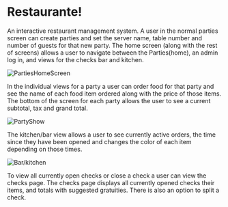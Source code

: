 <h1>Restaurante!</h1>

An interactive restaurant management system. A user in the normal parties screen can create parties and set the server name, table number and number of guests for that new party. The home screen (along with the rest of screens) allows a user to navigate between the Parties(home), an admin log in, and views for the checks bar and kitchen.

![PartiesHomeScreen](http://i.imgur.com/7H86Bjl.png "Home Screen") 

In the individual views for a party a user can order food for that party and see the name of each food item ordered along with the price of those items. The bottom of the screen for each party allows the user to see a current subtotal, tax and grand total.

![PartyShow](http://i.imgur.com/1e3HKbM.png "Alt text/hover test") 


The kitchen/bar view allows a user to see currently active orders, the time since they have been opened and changes the color of each item depending on those times. 

![Bar/kitchen](http://i.imgur.com/dYlGqmY.png "Alt text/hover test") 

To view all currently open checks or close a check a user can view the checks page. The checks page displays all currently opened checks their items, and totals with suggested gratuities. There is also an option to split a check. 
